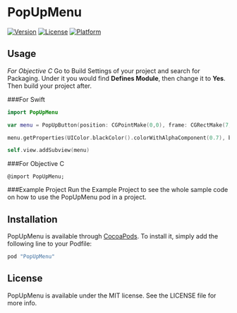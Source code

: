 # PopUpMenu

[![Version](https://img.shields.io/cocoapods/v/PopUpMenu.svg?style=flat)](http://cocoapods.org/pods/PopUpMenu)
[![License](https://img.shields.io/cocoapods/l/PopUpMenu.svg?style=flat)](http://cocoapods.org/pods/PopUpMenu)
[![Platform](https://img.shields.io/cocoapods/p/PopUpMenu.svg?style=flat)](http://cocoapods.org/pods/PopUpMenu)

## Usage
*For Objective C*
Go to Build Settings of your project and search for Packaging. Under it you would find **Defines Module**, then change it to **Yes**. Then build your project after.

###For Swift
```swift
import PopUpMenu

var menu = PopUpButton(position: CGPointMake(0,0), frame: CGRectMake(7, 30, 35, 35), menuImage: menuIcon!, menuListTitle: ["Menu1", "Menu2", "Menu3", "Menu4"], menuIconNormal: ["Menu1", "Menu2", "Menu3", "Menu4"], menuIconHighlighted: ["Menu1H", "Menu2H", "Menu3H", "Menu4H"],  menuBackgroundImage: "", menuBackgroundHighlightedImage: "")

menu.getProperties(UIColor.blackColor().colorWithAlphaComponent(0.7), buttonTitleHighlightedColor: UIColor.whiteColor(), buttonBackgroundColor: UIColor(red: 17/255.0, green: 193/255.0, blue: 210/255.0, alpha: 1.0), buttonSeparatorColor: UIColor.darkGrayColor(), buttonFont: UIFont(name: "HelveticaNeue-Light", size: 20)!)

self.view.addSubview(menu)
```

###For Objective C
```objc
@import PopUpMenu;
```
###Example Project
Run the Example Project to see the whole sample code on how to use the PopUpMenu pod in a project.


## Installation

PopUpMenu is available through [CocoaPods](http://cocoapods.org). To install
it, simply add the following line to your Podfile:

```ruby
pod "PopUpMenu"
```

## License

PopUpMenu is available under the MIT license. See the LICENSE file for more info.
